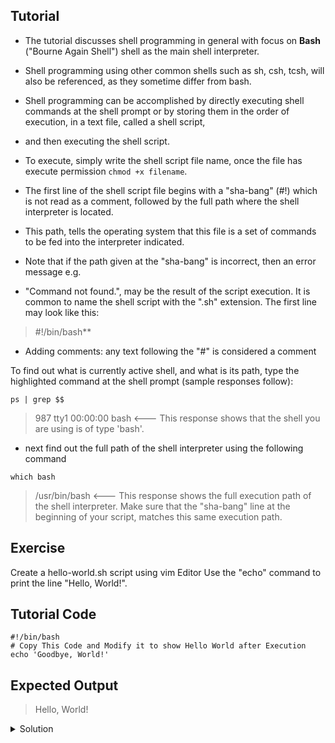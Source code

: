 Tutorial
--------
- The tutorial discusses shell programming in general with focus on **Bash** ("Bourne Again Shell") shell as the main shell interpreter.
- Shell programming using other common shells such as sh, csh, tcsh, will also be referenced, as they sometime differ from bash.

- Shell programming can be accomplished by directly executing shell commands at the shell prompt or by storing them in the order of execution, in a text file, called a shell script,
- and then executing the shell script.
- To execute, simply write the shell script file name, once the file has execute permission ```chmod +x filename```.

- The first line of the shell script file begins with a "sha-bang" (#!) which is not read as a comment, followed by the full path where the shell interpreter is located.
- This path, tells the operating system that this file is a set of commands to be fed into the interpreter indicated.
- Note that if the path given at the "sha-bang" is incorrect, then an error message e.g.
- "Command not found.", may be the result of the script execution. It is common to name the shell script with the ".sh" extension. The first line may look like this:


> #!/bin/bash**

- Adding comments: any text following the "#" is considered a comment

To find out what is currently active shell, and what is its path, type the highlighted command at the shell prompt (sample responses follow):

```
ps | grep $$
```

> 987 tty1      00:00:00 bash  <--- This response shows that the shell you are using is of type 'bash'. 


- next find out the full path of the shell interpreter using the following command

```
which bash
```

> /usr/bin/bash  <--- This response shows the full execution path of the shell interpreter. Make sure that the "sha-bang" line at the beginning of your script, matches this same execution path.


Exercise
-------------
Create a hello-world.sh script using vim Editor
Use the "echo" command to print the line "Hello, World!".

Tutorial Code
-------------
    #!/bin/bash
    # Copy This Code and Modify it to show Hello World after Execution
    echo 'Goodbye, World!'

Expected Output
---------------
> Hello, World!



<details>
<summary>Solution</summary>
<ul><li>Create The script using the following command</li></ul>
<pre>vim hello-world.sh</pre>
<ul><li>Copy The Following code into the file you just created</li></ul>
<pre>#!/bin/bash<br># Text to the right of a '#' is treated as a comment - below is the shell command<br>echo 'Hello, World!'</pre>
<ul><li>Modify Goodbye with Hello, than save and exit the file</li></ul>
<ul><li>Make it executable using this Command</li></ul>
<pre>chmod +x hello-world.sh </pre>
<ul><li>Execute it using this command</li></ul>
<pre>./hello-world.sh   </pre>
</details>



